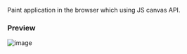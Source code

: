 Paint application in the browser which using JS canvas API.

### Preview
![image](https://github.com/user-attachments/assets/c15f6b31-a805-4b49-b795-aa9976b86737)
